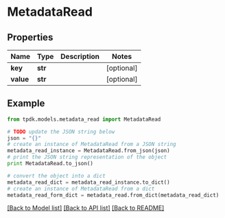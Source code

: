 # MetadataRead



## Properties

Name | Type | Description | Notes
------------ | ------------- | ------------- | -------------
**key** | **str** |  | [optional] 
**value** | **str** |  | [optional] 

## Example

```python
from tpdk.models.metadata_read import MetadataRead

# TODO update the JSON string below
json = "{}"
# create an instance of MetadataRead from a JSON string
metadata_read_instance = MetadataRead.from_json(json)
# print the JSON string representation of the object
print MetadataRead.to_json()

# convert the object into a dict
metadata_read_dict = metadata_read_instance.to_dict()
# create an instance of MetadataRead from a dict
metadata_read_form_dict = metadata_read.from_dict(metadata_read_dict)
```
[[Back to Model list]](../README.md#documentation-for-models) [[Back to API list]](../README.md#documentation-for-api-endpoints) [[Back to README]](../README.md)


